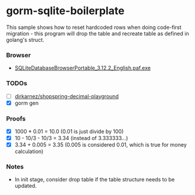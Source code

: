 gorm-sqlite-boilerplate
=======================
This sample shows how to reset hardcoded rows when doing code-first migration - this program will drop the table and recreate table as defined in golang's struct.

### Browser
- [SQLiteDatabaseBrowserPortable_3.12.2_English.paf.exe](https://github.com/sqlitebrowser/sqlitebrowser/releases/download/v3.12.2/SQLiteDatabaseBrowserPortable_3.12.2_English.paf.exe)

### TODOs
- [ ] [dirkarnez/shopspring-decimal-playground](https://github.com/dirkarnez/shopspring-decimal-playground)
- [x] gorm gen

### Proofs
- [x] 1000 * 0.01 = 10.0 (0.01 is just divide by 100)
- [x] 10 - 10/3 - 10/3 = 3.34 (instead of 3.333333...)
- [x] 3.34 + 0.005 = 3.35 (0.005 is considered 0.01, which is true for money calculation)

### Notes
- In init stage, consider drop table if the table structure needs to be updated.
